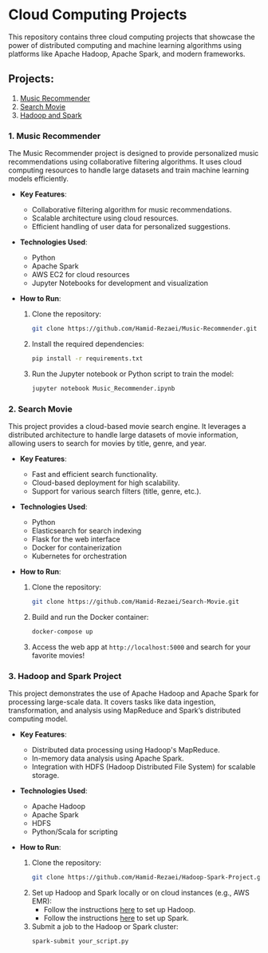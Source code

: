 # Cloud Computing Projects

This repository contains three cloud computing projects that showcase the power of distributed computing and machine learning algorithms using platforms like Apache Hadoop, Apache Spark, and modern frameworks.

## Projects:
1. [Music Recommender](https://github.com/Hamid-Rezaei/Music-Recommender)
2. [Search Movie](https://github.com/Hamid-Rezaei/Search-Movie)
3. [Hadoop and Spark](https://github.com/Hamid-Rezaei/Hadoop-Spark-Project)

### 1. Music Recommender
The Music Recommender project is designed to provide personalized music recommendations using collaborative filtering algorithms. It uses cloud computing resources to handle large datasets and train machine learning models efficiently.

- **Key Features**:
  - Collaborative filtering algorithm for music recommendations.
  - Scalable architecture using cloud resources.
  - Efficient handling of user data for personalized suggestions.

- **Technologies Used**:
  - Python
  - Apache Spark
  - AWS EC2 for cloud resources
  - Jupyter Notebooks for development and visualization
  
- **How to Run**:
  1. Clone the repository:
     ```bash
     git clone https://github.com/Hamid-Rezaei/Music-Recommender.git
     ```
  2. Install the required dependencies:
     ```bash
     pip install -r requirements.txt
     ```
  3. Run the Jupyter notebook or Python script to train the model:
     ```bash
     jupyter notebook Music_Recommender.ipynb
     ```

### 2. Search Movie
This project provides a cloud-based movie search engine. It leverages a distributed architecture to handle large datasets of movie information, allowing users to search for movies by title, genre, and year.

- **Key Features**:
  - Fast and efficient search functionality.
  - Cloud-based deployment for high scalability.
  - Support for various search filters (title, genre, etc.).

- **Technologies Used**:
  - Python
  - Elasticsearch for search indexing
  - Flask for the web interface
  - Docker for containerization
  - Kubernetes for orchestration

- **How to Run**:
  1. Clone the repository:
     ```bash
     git clone https://github.com/Hamid-Rezaei/Search-Movie.git
     ```
  2. Build and run the Docker container:
     ```bash
     docker-compose up
     ```
  3. Access the web app at `http://localhost:5000` and search for your favorite movies!

### 3. Hadoop and Spark Project
This project demonstrates the use of Apache Hadoop and Apache Spark for processing large-scale data. It covers tasks like data ingestion, transformation, and analysis using MapReduce and Spark’s distributed computing model.

- **Key Features**:
  - Distributed data processing using Hadoop's MapReduce.
  - In-memory data analysis using Apache Spark.
  - Integration with HDFS (Hadoop Distributed File System) for scalable storage.

- **Technologies Used**:
  - Apache Hadoop
  - Apache Spark
  - HDFS
  - Python/Scala for scripting

- **How to Run**:
  1. Clone the repository:
     ```bash
     git clone https://github.com/Hamid-Rezaei/Hadoop-Spark-Project.git
     ```
  2. Set up Hadoop and Spark locally or on cloud instances (e.g., AWS EMR):
     - Follow the instructions [here](https://hadoop.apache.org/docs/stable/hadoop-project-dist/hadoop-common/ClusterSetup.html) to set up Hadoop.
     - Follow the instructions [here](https://spark.apache.org/docs/latest/cluster-overview.html) to set up Spark.
  3. Submit a job to the Hadoop or Spark cluster:
     ```bash
     spark-submit your_script.py
     ```

